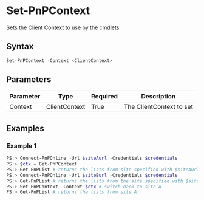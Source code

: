 # Set-PnPContext
Sets the Client Context to use by the cmdlets
## Syntax
```powershell
Set-PnPContext -Context <ClientContext>
```


## Parameters
Parameter|Type|Required|Description
---------|----|--------|-----------
|Context|ClientContext|True|The ClientContext to set|
## Examples

### Example 1
```powershell
PS:> Connect-PnPOnline -Url $siteAurl -Credentials $credentials
PS:> $ctx = Get-PnPContext
PS:> Get-PnPList # returns the lists from site specified with $siteAurl
PS:> Connect-PnPOnline -Url $siteBurl -Credentials $credentials
PS:> Get-PnPList # returns the lists from the site specified with $siteBurl
PS:> Set-PnPContext -Context $ctx # switch back to site A
PS:> Get-PnPList # returns the lists from site A
```

